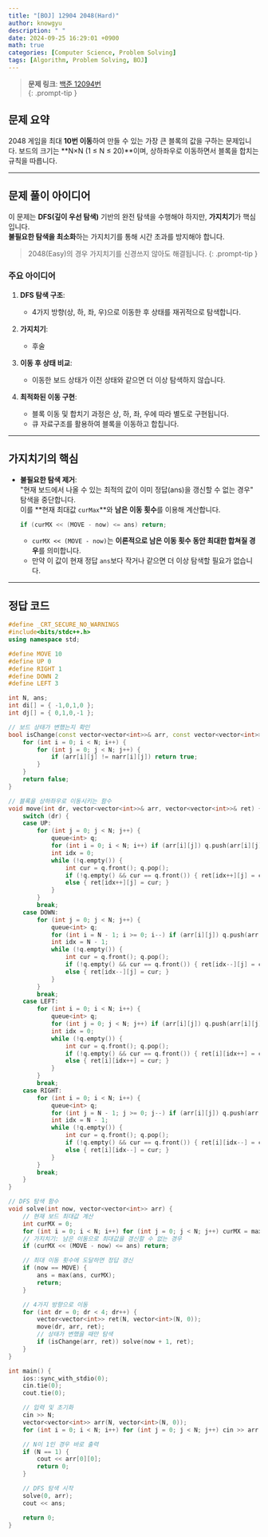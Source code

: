 ```yaml
---
title: "[BOJ] 12904 2048(Hard)"
author: knowgyu
description: " "
date: 2024-09-25 16:29:01 +0900
math: true
categories: [Computer Science, Problem Solving]
tags: [Algorithm, Problem Solving, BOJ]
---
```


> **문제 링크**: [백준 12094번](https://www.acmicpc.net/problem/12094)  
{: .prompt-tip }

## 문제 요약

2048 게임을 최대 **10번 이동**하여 만들 수 있는 가장 큰 블록의 값을 구하는 문제입니다. 보드의 크기는 **N×N (1 ≤ N ≤ 20)**이며, 상하좌우로 이동하면서 블록을 합치는 규칙을 따릅니다.

---

## 문제 풀이 아이디어

이 문제는 **DFS(깊이 우선 탐색)** 기반의 완전 탐색을 수행해야 하지만, **가지치기**가 핵심입니다.  
**불필요한 탐색을 최소화**하는 가지치기를 통해 시간 초과를 방지해야 합니다.

> 2048(Easy)의 경우 가지치기를 신경쓰지 않아도 해결됩니다.
{: .prompt-tip }

### 주요 아이디어

1. **DFS 탐색 구조**:  
   - 4가지 방향(상, 하, 좌, 우)으로 이동한 후 상태를 재귀적으로 탐색합니다.

2. **가지치기**:  
   - 후술

3. **이동 후 상태 비교**:  
   - 이동한 보드 상태가 이전 상태와 같으면 더 이상 탐색하지 않습니다.  

4. **최적화된 이동 구현**:  
   - 블록 이동 및 합치기 과정은 상, 하, 좌, 우에 따라 별도로 구현됩니다.
   - 큐 자료구조를 활용하여 블록을 이동하고 합칩니다.

---

## 가지치기의 핵심

- **불필요한 탐색 제거**:  
  "현재 보드에서 나올 수 있는 최적의 값이 이미 정답(ans)을 갱신할 수 없는 경우" 탐색을 중단합니다.  
  이를 **현재 최대값 `curMax`**와 **남은 이동 횟수**를 이용해 계산합니다.

   ```cpp
   if (curMX << (MOVE - now) <= ans) return;
   ```
   - `curMX << (MOVE - now)`는 **이론적으로 남은 이동 횟수 동안 최대한 합쳐질 경우**를 의미합니다.
   - 만약 이 값이 현재 정답 `ans`보다 작거나 같으면 더 이상 탐색할 필요가 없습니다.

---

## 정답 코드
```cpp
#define _CRT_SECURE_NO_WARNINGS
#include<bits/stdc++.h>
using namespace std;

#define MOVE 10
#define UP 0
#define RIGHT 1
#define DOWN 2
#define LEFT 3

int N, ans;
int di[] = { -1,0,1,0 };
int dj[] = { 0,1,0,-1 };

// 보드 상태가 변했는지 확인
bool isChange(const vector<vector<int>>& arr, const vector<vector<int>>& narr) {
    for (int i = 0; i < N; i++) {
        for (int j = 0; j < N; j++) {
            if (arr[i][j] != narr[i][j]) return true;
        }
    }
    return false;
}

// 블록을 상하좌우로 이동시키는 함수
void move(int dr, vector<vector<int>>& arr, vector<vector<int>>& ret) {
    switch (dr) {
    case UP:
        for (int j = 0; j < N; j++) {
            queue<int> q;
            for (int i = 0; i < N; i++) if (arr[i][j]) q.push(arr[i][j]);
            int idx = 0;
            while (!q.empty()) {
                int cur = q.front(); q.pop();
                if (!q.empty() && cur == q.front()) { ret[idx++][j] = cur * 2; q.pop(); }
                else { ret[idx++][j] = cur; }
            }
        }
        break;
    case DOWN:
        for (int j = 0; j < N; j++) {
            queue<int> q;
            for (int i = N - 1; i >= 0; i--) if (arr[i][j]) q.push(arr[i][j]);
            int idx = N - 1;
            while (!q.empty()) {
                int cur = q.front(); q.pop();
                if (!q.empty() && cur == q.front()) { ret[idx--][j] = cur * 2; q.pop(); }
                else { ret[idx--][j] = cur; }
            }
        }
        break;
    case LEFT:
        for (int i = 0; i < N; i++) {
            queue<int> q;
            for (int j = 0; j < N; j++) if (arr[i][j]) q.push(arr[i][j]);
            int idx = 0;
            while (!q.empty()) {
                int cur = q.front(); q.pop();
                if (!q.empty() && cur == q.front()) { ret[i][idx++] = cur * 2; q.pop(); }
                else { ret[i][idx++] = cur; }
            }
        }
        break;
    case RIGHT:
        for (int i = 0; i < N; i++) {
            queue<int> q;
            for (int j = N - 1; j >= 0; j--) if (arr[i][j]) q.push(arr[i][j]);
            int idx = N - 1;
            while (!q.empty()) {
                int cur = q.front(); q.pop();
                if (!q.empty() && cur == q.front()) { ret[i][idx--] = cur * 2; q.pop(); }
                else { ret[i][idx--] = cur; }
            }
        }
        break;
    }
}

// DFS 탐색 함수
void solve(int now, vector<vector<int>> arr) {
    // 현재 보드 최대값 계산
    int curMX = 0;
    for (int i = 0; i < N; i++) for (int j = 0; j < N; j++) curMX = max(curMX, arr[i][j]);
    // 가지치기: 남은 이동으로 최대값을 갱신할 수 없는 경우
    if (curMX << (MOVE - now) <= ans) return;

    // 최대 이동 횟수에 도달하면 정답 갱신
    if (now == MOVE) {
        ans = max(ans, curMX);
        return;
    }

    // 4가지 방향으로 이동
    for (int dr = 0; dr < 4; dr++) {
        vector<vector<int>> ret(N, vector<int>(N, 0));
        move(dr, arr, ret);
        // 상태가 변했을 때만 탐색
        if (isChange(arr, ret)) solve(now + 1, ret);
    }
}

int main() {
    ios::sync_with_stdio(0);
    cin.tie(0);
    cout.tie(0);

    // 입력 및 초기화
    cin >> N;
    vector<vector<int>> arr(N, vector<int>(N, 0));
    for (int i = 0; i < N; i++) for (int j = 0; j < N; j++) cin >> arr[i][j];

    // N이 1인 경우 바로 출력
    if (N == 1) {
        cout << arr[0][0];
        return 0;
    }

    // DFS 탐색 시작
    solve(0, arr);
    cout << ans;

    return 0;
}
```
